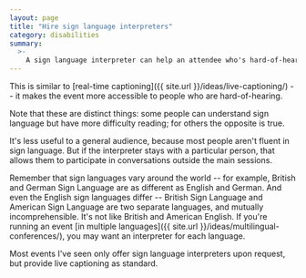 ```yaml
---
layout: page
title: "Hire sign language interpreters"
category: disabilities
summary:
  >-
    A sign language interpreter can help an attendee who's hard-of-hearing, both to understand talks and when chatting in the corridor.
---
```


This is similar to [real-time captioning]({{ site.url }}/ideas/live-captioning/) -- it makes the event more accessible to people who are hard-of-hearing.

Note that these are distinct things: some people can understand sign language but have more difficulty reading; for others the opposite is true.

It's less useful to a general audience, because most people aren't fluent in sign language.
But if the interpreter stays with a particular person, that allows them to participate in conversations outside the main sessions.

Remember that sign languages vary around the world -- for example, British and German Sign Language are as different as English and German.
And even the English sign languages differ -- British Sign Language and American Sign Language are two separate languages, and mutually incomprehensible.
It's not like British and American English.
If you're running an event [in multiple languages]({{ site.url }}/ideas/multilingual-conferences/), you may want an interpreter for each language.

Most events I've seen only offer sign language interpreters upon request, but provide live captioning as standard.
